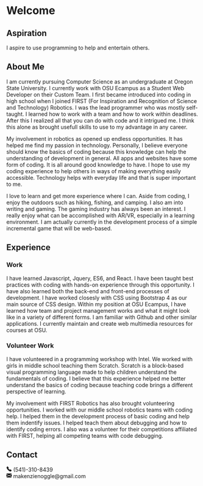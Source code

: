 # Welcome

## Aspiration

I aspire to use programming to help and entertain others. 

## About Me

I am currently pursuing Computer Science as an undergraduate at Oregon State University. I currently work with OSU Ecampus as a Student Web Developer on their Custom Team. I first became introduced into coding in high school when I joined FIRST (For Inspiration and Recognition of Science and Technology) Robotics. I was the lead programmer who was mostly self-taught. I learned how to work with a team and how to work within deadlines. After this I realized all that you can do with code and it intrigued me. I think this alone as brought usefull skills to use to my advantage in any career.

My involvement in robotics as opened up endless opportunities. It has helped me find my passion in technology. Personally, I believe everyone should know the basics of coding because this knowledge can help the understanding of development in general. All apps and websites have some form of coding. It is all around good knowledge to have. I hope to use my coding experience to help others in ways of making everything easily accessible. Technology helps with everyday life and that is super important to me.

I love to learn and get more experience where I can. Aside from coding, I enjoy the outdoors such as hiking, fishing, and camping. I also am into writing and gaming. The gaming industry has always been an interest. I really enjoy what can be accomplished with AR/VR, especially in a learning environment. I am actually currently in the development process of a simple incremental game that will be web-based.

## Experience

### Work

I have learned Javascript, Jquery, ES6, and React. I have been taught best practices with coding with hands-on experience through this opportunity. I have also learned both the back-end and front-end processes of development. I have worked closesly with CSS using Bootstrap 4 as our main source of CSS design. Within my position at OSU Ecampus, I have learned how team and project management works and what it might look like in a variety of different forms. I am familiar with Github and other similar applications. I currently maintain and create web multimedia resources for courses at OSU.

### Volunteer Work

I have volunteered in a programming workshop with Intel. We worked with girls in middle school teaching them Scratch. Scratch is a block-based visual programming language made to help children understand the fundamentals of coding. I believe that this experience helped me better understand the basics of coding because teaching code brings a different perspective of learning.

My involvement with FIRST Robotics has also brought volunteering opportunities. I worked with our middle school robotics teams with coding help. I helped them in the development process of basic coding and help them indentify issues. I helped teach them about debugging and how to identify coding errors. I also was a volunteer for their competitions affiliated with FIRST, helping all competing teams with code debugging.

## Contact

<svg width="1em" height="1em" viewBox="0 0 16 16" class="bi bi-telephone-fill" fill="currentColor" xmlns="http://www.w3.org/2000/svg">
  <path fill-rule="evenodd" d="M2.267.98a1.636 1.636 0 0 1 2.448.152l1.681 2.162c.309.396.418.913.296 1.4l-.513 2.053a.636.636 0 0 0 .167.604L8.65 9.654a.636.636 0 0 0 .604.167l2.052-.513a1.636 1.636 0 0 1 1.401.296l2.162 1.681c.777.604.849 1.753.153 2.448l-.97.97c-.693.693-1.73.998-2.697.658a17.47 17.47 0 0 1-6.571-4.144A17.47 17.47 0 0 1 .639 4.646c-.34-.967-.035-2.004.658-2.698l.97-.969z"/>
</svg>
(541)-310-8439

<br>

<svg width="1em" height="1em" viewBox="0 0 16 16" class="bi bi-envelope-fill" fill="currentColor" xmlns="http://www.w3.org/2000/svg">
  <path fill-rule="evenodd" d="M.05 3.555A2 2 0 0 1 2 2h12a2 2 0 0 1 1.95 1.555L8 8.414.05 3.555zM0 4.697v7.104l5.803-3.558L0 4.697zM6.761 8.83l-6.57 4.027A2 2 0 0 0 2 14h12a2 2 0 0 0 1.808-1.144l-6.57-4.027L8 9.586l-1.239-.757zm3.436-.586L16 11.801V4.697l-5.803 3.546z"/>
</svg>
makenzienoggle@gmail.com    